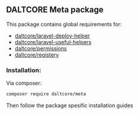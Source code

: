 ## DALTCORE Meta package

This package contains global requirements for:
- [daltcore/laravel-deploy-helper](https://packagist.org/packages/daltcore/laravel-deploy-helper)
- [daltcore/laravel-useful-helpers](https://packagist.org/packages/daltcore/laravel-useful-helpers) 
- [daltcore/permissions](https://packagist.org/packages/daltcore/permissions)
- [daltcore/registery](https://packagist.org/packages/daltcore/registery)

### Installation:

Via composer:
```bash
composer require daltcore/meta
```

Then follow the package spesific installation guides
